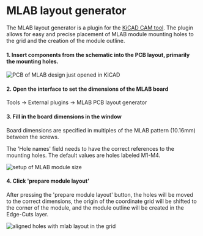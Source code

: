 # MLAB layout generator

The MLAB layout generator is a plugin for the [KiCAD CAM tool](https://www.kicad.org/). The plugin allows for easy and precise placement of MLAB module mounting holes to the grid and the creation of the module outline.

#### 1. Insert components from the schematic into the PCB layout, primarily the mounting holes.

![PCB of MLAB design just opened in KiCAD](https://user-images.githubusercontent.com/5196729/217681811-f4ec1e3d-4cc8-44ed-899a-7b663f6295ef.png)

#### 2. Open the interface to set the dimensions of the MLAB board

  Tools -> External plugins -> MLAB PCB layout generator

#### 3. Fill in the board dimensions in the window
Board dimensions are specified in multiples of the MLAB pattern (10.16mm) between the screws.

The 'Hole names' field needs to have the correct references to the mounting holes. The default values are holes labeled M1-M4.

![setup of MLAB module size](https://user-images.githubusercontent.com/5196729/217682198-2e11ca6d-734a-4d6f-92ee-f511236133c2.png)

#### 4. Click 'prepare module layout'

After pressing the 'prepare module layout' button, the holes will be moved to the correct dimensions, the origin of the coordinate grid will be shifted to the corner of the module, and the module outline will be created in the Edge-Cuts layer.

![aligned holes with mlab layout in the grid](https://user-images.githubusercontent.com/5196729/217682318-598da928-3f21-46cc-b00f-9ae56d853c36.png)
